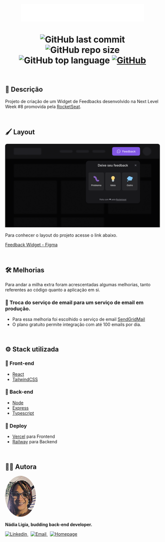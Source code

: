 
<p align="center">
  <img src="./.github/logo.png" width=400 alt="Feedback Widget">
</p>

<h1 align="center">
  <img alt="GitHub last commit" src="https://img.shields.io/github/last-commit/nlnadialigia/nlw-return-feedget?color=8236CB&style=plastic">
  <img alt="GitHub repo size" src="https://img.shields.io/github/repo-size/nlnadialigia/nlw-return-feedget?color=8236CB&style=plastic">
  <img alt="GitHub top language" src="https://img.shields.io/github/languages/top/nlnadialigia/nlw-return-feedget?color=8236CB&logoColor=8236CB&style=plastic">
  <a href="./LICENSE.md">
  <img alt="GitHub" src="https://img.shields.io/github/license/nlnadialigia/nlw-return-feedget?color=8236CB&style=plastic">
  </a>
</h1>
<br>

## 📝 Descrição

Projeto de criação de um Widget de Feedbacks desenvolvido na Next Level Week #8 promovida pela [RocketSeat](https://www.rocketseat.com.br/).

<br>

## 🖌 Layout

<p align="center">
  <img src="./.github/desktop.png" alt="Widget">
</p>

Para conhecer o layout do projeto acesse o link abaixo. 

[Feedback Widget - Figma](https://www.figma.com/file/2RYxnSJLgW5lZU7fRgOPxG/Feedback-Widget)

<br>
<!-- 
## Documentação da API

<br>

#### Retorna todos os itens

```http
  GET /api/items
```

| Parâmetro   | Tipo       | Descrição                           |
| :---------- | :--------- | :---------------------------------- |
| `api_key` | `string` | **Obrigatório**. A chave da sua API |

<br>

#### Retorna um item

```http
  GET /api/items/${id}
```

| Parâmetro   | Tipo       | Descrição                                   |
| :---------- | :--------- | :------------------------------------------ |
| `id`      | `string` | **Obrigatório**. O ID do item que você quer |

<br>

#### add(num1, num2)

Recebe dois números e retorna a sua soma.

<br>

## Instalação

Instale my-project com npm

```bash
  npm install my-project
  cd my-project
```

<br>

## Rodando localmente

Clone o projeto

```bash
  git clone https://link-para-o-projeto
```

Entre no diretório do projeto

```bash
  cd my-project
```

Instale as dependências

```bash
  npm install
```

Inicie o servidor

```bash
  npm run start
```

<br>
 -->

## 🛠 Melhorias

Para andar a milha extra foram acrescentadas algumas melhorias, tanto referentes ao código quanto a aplicação em si.

### 📌 Troca do serviço de email para um serviço de email em produção. 
- Para essa melhoria foi escolhido o serviço de email [SendGridMail](https://sendgrid.com/)
- O plano gratuito permite integração com até 100 emails por dia.


<br>

## ⚙️ Stack utilizada

### 📌 Front-end
- [React](https://pt-br.reactjs.org)
- [TailwindCSS](https://tailwindcss.com)

### 📌 Back-end
- [Node](https://nodejs.org)
- [Express](https://expressjs.com/pt-br)
- [Typescript](https://www.typescriptlang.org)

### 📌 Deploy
- [Vercel](https://vercel.com) para Frontend
- [Railway](https://railway.app) para Backend

<br>

## 👩‍💼 Autora

<img src=".github/picture.png" width="100px;" alt="Picture"/>
<p><b>Nádia Ligia, budding back-end developer.</b></p>
<a href="https://www.linkedin.com/in/nlnadialigia/">
  <img alt="Linkedin" src="https://img.shields.io/badge/-Linkedin -8703A4?style=flat&logo=Linkedin&logoColor=white&link=https://www.linkedin.com/in/nlnadialigia/" />
</a>&nbsp;
<a href="mailto:nlnadialigia@gmail.com">
  <img alt="Email" src="https://img.shields.io/badge/-Email-8703A4?style=flat&logo=Gmail&logoColor=white&link=mailto:nlnadialigia@gmail.com" />
</a>&nbsp;
<a href="https://www.nlnadialigia.com">
  <img alt="Homepage" src="https://img.shields.io/badge/-Homepage-8703A4" />
</a>